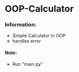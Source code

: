 # OOP-Calculator

### Information:
- Simple Calculator in OOP
- handles error

#### Note:
- Run "main.py"
